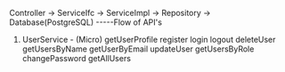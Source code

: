 Controller -> ServiceIfc -> ServiceImpl -> Repository -> Database(PostgreSQL)  -----Flow of API's
1. UserService - (Micro)
   getUserProfile
   register
   login
   logout
   deleteUser
   getUsersByName
   getUserByEmail
   updateUser
   getUsersByRole
   changePassword
   getAllUsers
